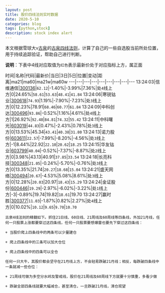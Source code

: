 ```yaml
---
layout: post
title: 股价四线法则实时数据
date: 2020-5-10
categories: blog
tags: [python,stock]
description: stock index alert
---
```



本文根据雪球大v[古泉](https://xueqiu.com/u/7148646888)的[古泉四线法则](https://xueqiu.com/7148646888/130498192)，计算了自己的一些自选股当前所处位置，用于持续追踪验证，帮助自己进行判断。

**说明**：下表中4线对应取值为`红色`表示最新价处于对应指标上方，属正面

时间|名称|代码|最新价|当日|3日|5日|位置|变动|距离|ma21|ma60|ma21w|ma60w
---|---|---|---|---|---|---|---|---
13:24:03|信维通信|[300136](https://xueqiu.com/S/SZ300136)|`62.12`|-1.40%|-3.99%|7.36%|处`4`线上方|0|24.65%|`58.61`|`53.63`|`48.41`|`41.84`
13:24:06|寒锐钴业|[300618](https://xueqiu.com/S/SZ300618)|`74.93`|1.19%|-7.90%|-7.23%|处`3`线上方|0|12.23%|78.91|`68.46`|`60.77`|`61.84`
13:24:09|中科创达|[300496](https://xueqiu.com/S/SZ300496)|`93.86`|-0.52%|1.16%|4.61%|处`4`线上方|1|26.92%|`92.48`|`84.81`|`74.32`|`55.42`
13:24:11|中科曙光|[603019](https://xueqiu.com/S/SH603019)|`44.83`|0.47%|-2.43%|0.78%|处`3`线上方|0|13.53%|45.34|`43.41`|`40.38`|`31.80`
13:24:13|诺力股份|[603611](https://xueqiu.com/S/SH603611)|`22.57`|-7.99%|-8.20%|-4.56%|处`3`线上方|-1|8.44%|22.92|`22.10`|`20.62`|`18.25`
13:24:15|华友钴业|[603799](https://xueqiu.com/S/SH603799)|`40.04`|-0.52%|-7.37%|-8.87%|处`2`线上方|0|3.98%|43.13|40.91|`37.85`|`33.54`
13:24:18|长亮科技|[300348](https://xueqiu.com/S/SZ300348)|`21.05`|-0.24%|-5.70%|-0.76%|处`3`线上方|0|13.35%|21.74|`20.27`|`18.68`|`15.04`
13:24:21|盛天网络|[300494](https://xueqiu.com/S/SZ300494)|`20.67`|-4.53%|5.08%|8.61%|处`3`线上方|0|12.28%|`20.03`|20.97|`18.43`|`15.29`
13:24:24|金证股份|[600446](https://xueqiu.com/S/SH600446)|`19.29`|-2.97%|-6.02%|-3.22%|处`1`线上方|-3|-0.89%|19.74|19.82|`18.61`|19.70
13:24:27|赢时胜|[300377](https://xueqiu.com/S/SZ300377)|`11.03`|-1.87%|0.82%|2.27%|处`4`线上方|0|10.02%|`10.12`|`9.65`|`9.70`|`10.70`

```
古泉4线法则的精髓如下。抓住21日线、60日线、21周线及60周线等四条线，外加21月线，任何一只股票上涨都要穿过这四条线，任何一只股票要想爆雷也要先下穿过这四条线：

+ 当股价爬上四条线中的两条可以少量建仓

+ 爬上四条线中的三条可以加大仓位

+ 爬上四条线中的四条可以全仓

任何一只大牛，其股价都会坚守在21月线上方，不会轻易跌破21月线；相反，每跌破四条线中一条就减一些仓位：

+ 21周线可做为多空分水岭及警戒线，股价在21周线及60周线下方就要十分慎重，多看少做

+ 跌破全部四条线就要大幅减仓，甚至清仓，一旦跌破21月线，清仓观望
```
